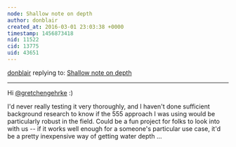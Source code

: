 ```yaml
---
node: Shallow note on depth
author: donblair
created_at: 2016-03-01 23:03:38 +0000
timestamp: 1456873418
nid: 11522
cid: 13775
uid: 43651
---
```




[donblair](../profile/donblair) replying to: [Shallow note on depth](../notes/donblair/01-14-2015/shallow-note-on-depth)

----
Hi [@gretchengehrke](/profile/gretchengehrke) :)  

I'd never really testing it very thoroughly, and I haven't done sufficient background research to know if the 555 approach I was using would be particularly robust in the field.  Could be a fun project for folks to look into with us -- if it works well enough for a someone's particular use case, it'd be a pretty inexpensive way of getting water depth ...

